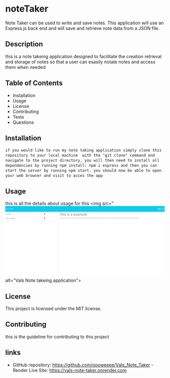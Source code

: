 # noteTaker
Note Taker can be used to write and save notes. This application will use an Express.js back end and will save and retrieve note data from a JSON file.

## Description 
this is a note takeing application designed to facilitate the creation retrieval and storage of notes so that a user can esasily notate notes and access them when needed

## Table of Contents
- Installation
- Usage
- License
- Contributing
- Tests
- Questions

## Installation
```
if you would like to run my note taking application simply clone this repository to your local machine  with the "git clone" command and navigate to the project directory. you will then need to install all dependencies by running npm install: npm i express and then you can start the server by running npm start. you should now be able to open your web browser and visit to acces the app
```

## Usage
this is all the details about usage for this
<img src="![image of note takeing application in use](<Screenshot 2024-06-04 133946.png>)
alt="Vals Note takeing application">



## License
This project is licensed under the MIT license.

## Contributing
this is the guideline for contributing to this project


## links 
- GitHub repository: https://github.com/oooweeee/Vals_Note_Taker
-Render Live Site: https://vals-note-taker.onrender.com


